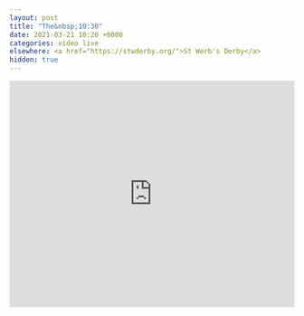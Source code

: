 ```yaml
---
layout: post
title: "The&nbsp;10:30"
date: 2021-03-21 10:20 +0000
categories: video live
elsewhere: <a href="https://stwderby.org/">St Werb's Derby</a>
hidden: true
---
```


<iframe width="100%" height="400em" src="https://www.youtube.com/embed/cuHebTaW8Jk" frameborder="0" allow="accelerometer; autoplay; clipboard-write; encrypted-media; gyroscope; picture-in-picture" allowfullscreen></iframe>

